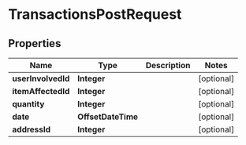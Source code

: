 

# TransactionsPostRequest


## Properties

| Name | Type | Description | Notes |
|------------ | ------------- | ------------- | -------------|
|**userInvolvedId** | **Integer** |  |  [optional] |
|**itemAffectedId** | **Integer** |  |  [optional] |
|**quantity** | **Integer** |  |  [optional] |
|**date** | **OffsetDateTime** |  |  [optional] |
|**addressId** | **Integer** |  |  [optional] |



